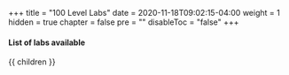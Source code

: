 +++
title = "100 Level Labs"
date = 2020-11-18T09:02:15-04:00
weight = 1
hidden = true 
chapter = false
pre = ""
disableToc = "false"
+++

#### List of labs available
{{ children }}
